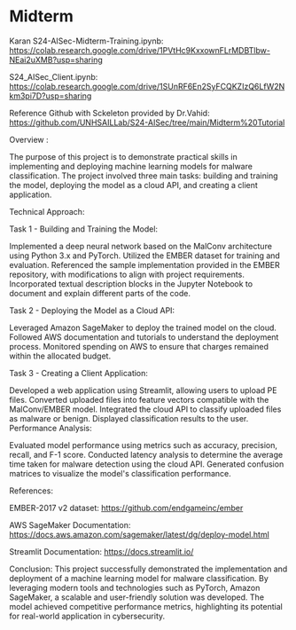 # Midterm

Karan S24-AISec-Midterm-Training.ipynb: https://colab.research.google.com/drive/1PVtHc9KxxownFLrMDBTlbw-NEai2uXMB?usp=sharing


S24_AISec_Client.ipynb: https://colab.research.google.com/drive/1SUnRF6En2SyFCQKZIzQ6LfW2Nkm3pi7D?usp=sharing




Reference Github with Sckeleton provided by Dr.Vahid: https://github.com/UNHSAILLab/S24-AISec/tree/main/Midterm%20Tutorial


Overview :

The purpose of this project is to demonstrate practical skills in implementing and deploying machine learning models for malware classification. The project involved three main tasks: building and training the model, deploying the model as a cloud API, and creating a client application.

Technical Approach:

Task 1 - Building and Training the Model:

Implemented a deep neural network based on the MalConv architecture using Python 3.x and PyTorch. Utilized the EMBER dataset for training and evaluation. Referenced the sample implementation provided in the EMBER repository, with modifications to align with project requirements. Incorporated textual description blocks in the Jupyter Notebook to document and explain different parts of the code.

Task 2 - Deploying the Model as a Cloud API:

Leveraged Amazon SageMaker to deploy the trained model on the cloud. Followed AWS documentation and tutorials to understand the deployment process. Monitored spending on AWS to ensure that charges remained within the allocated budget.

Task 3 - Creating a Client Application:

Developed a web application using Streamlit, allowing users to upload PE files. Converted uploaded files into feature vectors compatible with the MalConv/EMBER model. Integrated the cloud API to classify uploaded files as malware or benign. Displayed classification results to the user. Performance Analysis:

Evaluated model performance using metrics such as accuracy, precision, recall, and F-1 score. Conducted latency analysis to determine the average time taken for malware detection using the cloud API. Generated confusion matrices to visualize the model's classification performance.

References:

EMBER-2017 v2 dataset: https://github.com/endgameinc/ember 

AWS SageMaker Documentation: https://docs.aws.amazon.com/sagemaker/latest/dg/deploy-model.html 

Streamlit Documentation: https://docs.streamlit.io/

Conclusion: This project successfully demonstrated the implementation and deployment of a machine learning model for malware classification. By leveraging modern tools and technologies such as PyTorch, Amazon SageMaker, a scalable and user-friendly solution was developed. The model achieved competitive performance metrics, highlighting its potential for real-world application in cybersecurity.
